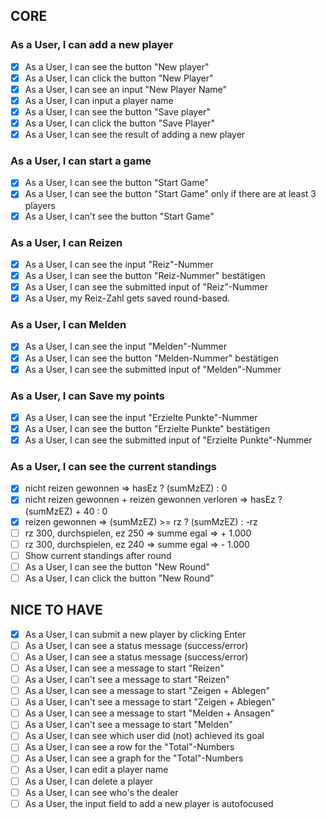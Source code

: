 ## CORE

### As a User, I can add a new player

- [x] As a User, I can see the button "New player"
- [x] As a User, I can click the button "New Player"
- [x] As a User, I can see an input "New Player Name"
- [x] As a User, I can input a player name
- [x] As a User, I can see the button "Save player"
- [x] As a User, I can click the button "Save Player"
- [x] As a User, I can see the result of adding a new player

### As a User, I can start a game

- [x] As a User, I can see the button "Start Game"
- [x] As a User, I can see the button "Start Game" only if there are at least 3 players
- [x] As a User, I can't see the button "Start Game"

### As a User, I can Reizen

- [x] As a User, I can see the input "Reiz"-Nummer
- [x] As a User, I can see the button "Reiz-Nummer" bestätigen
- [x] As a User, I can see the submitted input of "Reiz"-Nummer
- [x] As a User, my Reiz-Zahl gets saved round-based.

### As a User, I can Melden

- [x] As a User, I can see the input "Melden"-Nummer
- [x] As a User, I can see the button "Melden-Nummer" bestätigen
- [x] As a User, I can see the submitted input of "Melden"-Nummer

### As a User, I can Save my points

- [x] As a User, I can see the input "Erzielte Punkte"-Nummer
- [x] As a User, I can see the button "Erzielte Punkte" bestätigen
- [x] As a User, I can see the submitted input of "Erzielte Punkte"-Nummer

### As a User, I can see the current standings

- [x] nicht reizen gewonnen => hasEz ? (sumMzEZ) : 0
- [x] nicht reizen gewonnen + reizen gewonnen verloren => hasEz ? (sumMzEZ) + 40 : 0
- [x] reizen gewonnen => (sumMzEZ) >= rz ? (sumMzEZ) : -rz
- [ ] rz 300, durchspielen, ez 250 => summe egal => + 1.000
- [ ] rz 300, durchspielen, ez 240 => summe egal => - 1.000
- [ ] Show current standings after round
- [ ] As a User, I can see the button "New Round"
- [ ] As a User, I can click the button "New Round"

## NICE TO HAVE

- [x] As a User, I can submit a new player by clicking Enter
- [ ] As a User, I can see a status message (success/error)
- [ ] As a User, I can see a status message (success/error)
- [ ] As a User, I can see a message to start "Reizen"
- [ ] As a User, I can't see a message to start "Reizen"
- [ ] As a User, I can see a message to start "Zeigen + Ablegen"
- [ ] As a User, I can't see a message to start "Zeigen + Ablegen"
- [ ] As a User, I can see a message to start "Melden + Ansagen"
- [ ] As a User, I can't see a message to start "Melden"
- [ ] As a User, I can see which user did (not) achieved its goal
- [ ] As a User, I can see a row for the "Total"-Numbers
- [ ] As a User, I can see a graph for the "Total"-Numbers
- [ ] As a User, I can edit a player name
- [ ] As a User, I can delete a player
- [ ] As a User, I can see who's the dealer
- [ ] As a User, the input field to add a new player is autofocused
